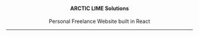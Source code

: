 <h4 align="center">ARCTIC LIME Solutions</h4>
<p align="center">Personal Freelance Website built in React</p>

------
